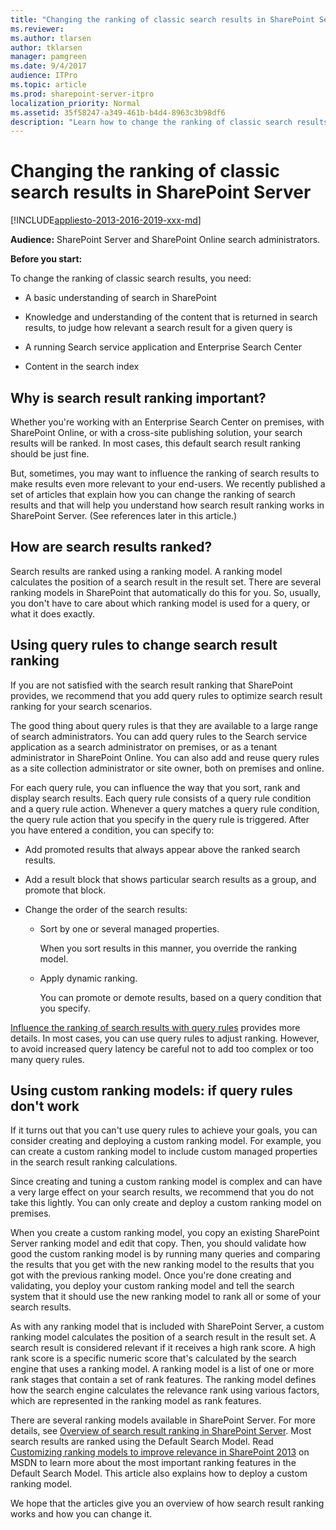 ```yaml
---
title: "Changing the ranking of classic search results in SharePoint Server"
ms.reviewer: 
ms.author: tlarsen
author: tklarsen
manager: pamgreen
ms.date: 9/4/2017
audience: ITPro
ms.topic: article
ms.prod: sharepoint-server-itpro
localization_priority: Normal
ms.assetid: 35f58247-a349-461b-b4d4-8963c3b98df6
description: "Learn how to change the ranking of classic search results in SharePoint Server."
---
```


# Changing the ranking of classic search results in SharePoint Server

[!INCLUDE[appliesto-2013-2016-2019-xxx-md](../includes/appliesto-2013-2016-2019-xxx-md.md)]
  
 **Audience:** SharePoint Server and SharePoint Online search administrators. 
  
 **Before you start:**
  
To change the ranking of classic search results, you need:
  
- A basic understanding of search in SharePoint
    
- Knowledge and understanding of the content that is returned in search results, to judge how relevant a search result for a given query is
    
- A running Search service application and Enterprise Search Center
    
- Content in the search index
    
## Why is search result ranking important?

Whether you're working with an Enterprise Search Center on premises, with SharePoint Online, or with a cross-site publishing solution, your search results will be ranked. In most cases, this default search result ranking should be just fine.
  
But, sometimes, you may want to influence the ranking of search results to make results even more relevant to your end-users. We recently published a set of  articles that explain how you can change the ranking of search results and that will help you understand how search result ranking works in SharePoint Server. (See references later in this article.)
  
## How are search results ranked?

Search results are ranked using a ranking model. A ranking model calculates the position of a search result in the result set. There are several ranking models in SharePoint that automatically do this for you. So, usually, you don't have to care about which ranking model is used for a query, or what it does exactly.
  
## Using query rules to change search result ranking

If you are not satisfied with the search result ranking that SharePoint provides, we recommend that you add query rules to optimize search result ranking for your search scenarios.
  
The good thing about query rules is that they are available to a large range of search administrators. You can add query rules to the Search service application as a search administrator on premises, or as a tenant administrator in SharePoint Online. You can also add and reuse query rules as a site collection administrator or site owner, both on premises and online.
  
For each query rule, you can influence the way that you sort, rank and display search results. Each query rule consists of a query rule condition and a query rule action. Whenever a query matches a query rule condition, the query rule action that you specify in the query rule is triggered. After you have entered a condition, you can specify to:
  
- Add promoted results that always appear above the ranked search results.
    
- Add a result block that shows particular search results as a group, and promote that block.
    
- Change the order of the search results:
    
  - Sort by one or several managed properties.
    
    When you sort results in this manner, you override the ranking model.
    
  - Apply dynamic ranking.
    
    You can promote or demote results, based on a query condition that you specify.
    
[Influence the ranking of search results with query rules](overview-of-search-result-ranking.md#Ranking_QueryRules) provides more details. In most cases, you can use query rules to adjust ranking. However, to avoid increased query latency be careful not to add too complex or too many query rules. 
  
## Using custom ranking models: if query rules don't work

If it turns out that you can't use query rules to achieve your goals, you can consider creating and deploying a custom ranking model. For example, you can create a custom ranking model to include custom managed properties in the search result ranking calculations.
  
Since creating and tuning a custom ranking model is complex and can have a very large effect on your search results, we recommend that you do not take this lightly. You can only create and deploy a custom ranking model on premises.
  
When you create a custom ranking model, you copy an existing SharePoint Server ranking model and edit that copy. Then, you should validate how good the custom ranking model is by running many queries and comparing the results that you get with the new ranking model to the results that you got with the previous ranking model. Once you're done creating and validating, you deploy your custom ranking model and tell the search system that it should use the new ranking model to rank all or some of your search results.
  
As with any ranking model that is included with SharePoint Server, a custom ranking model calculates the position of a search result in the result set. A search result is considered relevant if it receives a high rank score. A high rank score is a specific numeric score that's calculated by the search engine that uses a ranking model. A ranking model is a list of one or more rank stages that contain a set of rank features. The ranking model defines how the search engine calculates the relevance rank using various factors, which are represented in the ranking model as rank features.
  
There are several ranking models available in SharePoint Server. For more details, see [Overview of search result ranking in SharePoint Server](overview-of-search-result-ranking.md). Most search results are ranked using the Default Search Model. Read [Customizing ranking models to improve relevance in SharePoint 2013](https://go.microsoft.com/fwlink/p/?LinkId=401186) on MSDN to learn more about the most important ranking features in the Default Search Model. This article also explains how to deploy a custom ranking model. 
  
We hope that the articles give you an overview of how search result ranking works and how you can change it.
  

